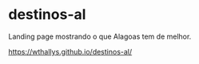 # destinos-al
Landing page mostrando o que Alagoas tem de melhor.

https://wthallys.github.io/destinos-al/
